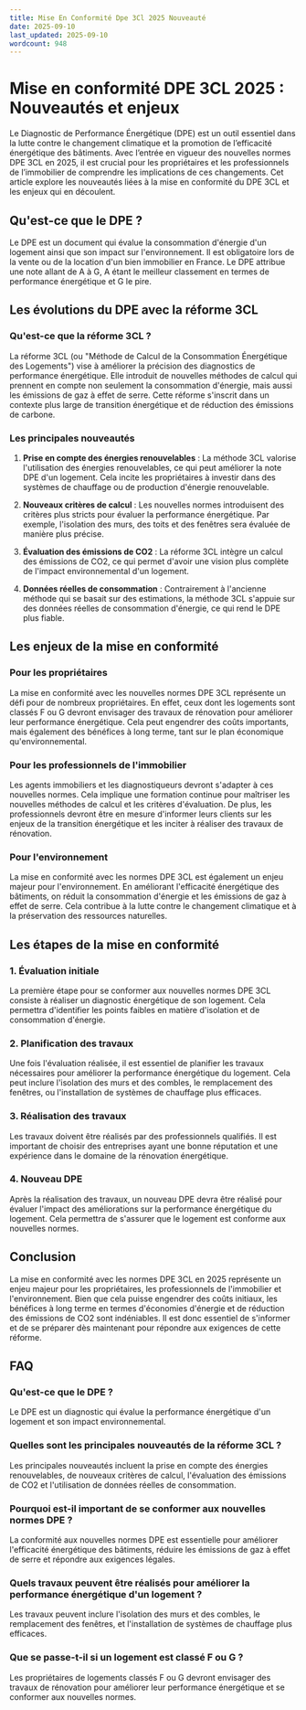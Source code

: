 ```yaml
---
title: Mise En Conformité Dpe 3Cl 2025 Nouveauté
date: 2025-09-10
last_updated: 2025-09-10
wordcount: 948
---
```


# Mise en conformité DPE 3CL 2025 : Nouveautés et enjeux

Le Diagnostic de Performance Énergétique (DPE) est un outil essentiel dans la lutte contre le changement climatique et la promotion de l’efficacité énergétique des bâtiments. Avec l’entrée en vigueur des nouvelles normes DPE 3CL en 2025, il est crucial pour les propriétaires et les professionnels de l’immobilier de comprendre les implications de ces changements. Cet article explore les nouveautés liées à la mise en conformité du DPE 3CL et les enjeux qui en découlent.

## Qu'est-ce que le DPE ?

Le DPE est un document qui évalue la consommation d'énergie d'un logement ainsi que son impact sur l'environnement. Il est obligatoire lors de la vente ou de la location d'un bien immobilier en France. Le DPE attribue une note allant de A à G, A étant le meilleur classement en termes de performance énergétique et G le pire. 

## Les évolutions du DPE avec la réforme 3CL

### Qu'est-ce que la réforme 3CL ?

La réforme 3CL (ou "Méthode de Calcul de la Consommation Énergétique des Logements") vise à améliorer la précision des diagnostics de performance énergétique. Elle introduit de nouvelles méthodes de calcul qui prennent en compte non seulement la consommation d'énergie, mais aussi les émissions de gaz à effet de serre. Cette réforme s'inscrit dans un contexte plus large de transition énergétique et de réduction des émissions de carbone.

### Les principales nouveautés

1. **Prise en compte des énergies renouvelables** : La méthode 3CL valorise l'utilisation des énergies renouvelables, ce qui peut améliorer la note DPE d'un logement. Cela incite les propriétaires à investir dans des systèmes de chauffage ou de production d'énergie renouvelable.

2. **Nouveaux critères de calcul** : Les nouvelles normes introduisent des critères plus stricts pour évaluer la performance énergétique. Par exemple, l'isolation des murs, des toits et des fenêtres sera évaluée de manière plus précise.

3. **Évaluation des émissions de CO2** : La réforme 3CL intègre un calcul des émissions de CO2, ce qui permet d'avoir une vision plus complète de l'impact environnemental d'un logement.

4. **Données réelles de consommation** : Contrairement à l'ancienne méthode qui se basait sur des estimations, la méthode 3CL s'appuie sur des données réelles de consommation d'énergie, ce qui rend le DPE plus fiable.

## Les enjeux de la mise en conformité

### Pour les propriétaires

La mise en conformité avec les nouvelles normes DPE 3CL représente un défi pour de nombreux propriétaires. En effet, ceux dont les logements sont classés F ou G devront envisager des travaux de rénovation pour améliorer leur performance énergétique. Cela peut engendrer des coûts importants, mais également des bénéfices à long terme, tant sur le plan économique qu'environnemental.

### Pour les professionnels de l'immobilier

Les agents immobiliers et les diagnostiqueurs devront s'adapter à ces nouvelles normes. Cela implique une formation continue pour maîtriser les nouvelles méthodes de calcul et les critères d'évaluation. De plus, les professionnels devront être en mesure d'informer leurs clients sur les enjeux de la transition énergétique et les inciter à réaliser des travaux de rénovation.

### Pour l'environnement

La mise en conformité avec les normes DPE 3CL est également un enjeu majeur pour l'environnement. En améliorant l'efficacité énergétique des bâtiments, on réduit la consommation d'énergie et les émissions de gaz à effet de serre. Cela contribue à la lutte contre le changement climatique et à la préservation des ressources naturelles.

## Les étapes de la mise en conformité

### 1. Évaluation initiale

La première étape pour se conformer aux nouvelles normes DPE 3CL consiste à réaliser un diagnostic énergétique de son logement. Cela permettra d'identifier les points faibles en matière d'isolation et de consommation d'énergie.

### 2. Planification des travaux

Une fois l'évaluation réalisée, il est essentiel de planifier les travaux nécessaires pour améliorer la performance énergétique du logement. Cela peut inclure l'isolation des murs et des combles, le remplacement des fenêtres, ou l'installation de systèmes de chauffage plus efficaces.

### 3. Réalisation des travaux

Les travaux doivent être réalisés par des professionnels qualifiés. Il est important de choisir des entreprises ayant une bonne réputation et une expérience dans le domaine de la rénovation énergétique.

### 4. Nouveau DPE

Après la réalisation des travaux, un nouveau DPE devra être réalisé pour évaluer l'impact des améliorations sur la performance énergétique du logement. Cela permettra de s'assurer que le logement est conforme aux nouvelles normes.

## Conclusion

La mise en conformité avec les normes DPE 3CL en 2025 représente un enjeu majeur pour les propriétaires, les professionnels de l'immobilier et l'environnement. Bien que cela puisse engendrer des coûts initiaux, les bénéfices à long terme en termes d'économies d'énergie et de réduction des émissions de CO2 sont indéniables. Il est donc essentiel de s'informer et de se préparer dès maintenant pour répondre aux exigences de cette réforme.

## FAQ

### Qu'est-ce que le DPE ?

Le DPE est un diagnostic qui évalue la performance énergétique d'un logement et son impact environnemental.

### Quelles sont les principales nouveautés de la réforme 3CL ?

Les principales nouveautés incluent la prise en compte des énergies renouvelables, de nouveaux critères de calcul, l'évaluation des émissions de CO2 et l'utilisation de données réelles de consommation.

### Pourquoi est-il important de se conformer aux nouvelles normes DPE ?

La conformité aux nouvelles normes DPE est essentielle pour améliorer l'efficacité énergétique des bâtiments, réduire les émissions de gaz à effet de serre et répondre aux exigences légales.

### Quels travaux peuvent être réalisés pour améliorer la performance énergétique d'un logement ?

Les travaux peuvent inclure l'isolation des murs et des combles, le remplacement des fenêtres, et l'installation de systèmes de chauffage plus efficaces.

### Que se passe-t-il si un logement est classé F ou G ?

Les propriétaires de logements classés F ou G devront envisager des travaux de rénovation pour améliorer leur performance énergétique et se conformer aux nouvelles normes.